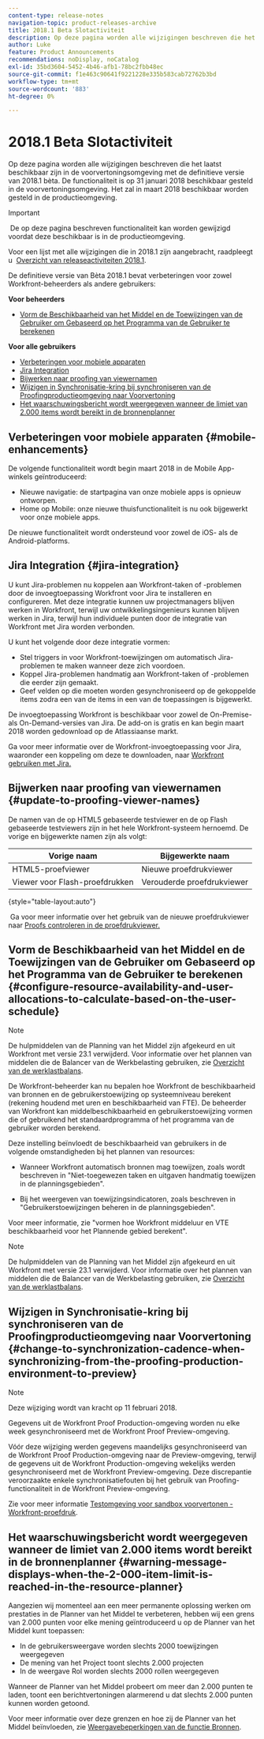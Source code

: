 ```yaml
---
content-type: release-notes
navigation-topic: product-releases-archive
title: 2018.1 Beta Slotactiviteit
description: Op deze pagina worden alle wijzigingen beschreven die het laatst beschikbaar zijn in de voorvertoningsomgeving met de definitieve versie van 2018.1 bèta. De functionaliteit is op 31 januari 2018 beschikbaar gesteld in de voorvertoningsomgeving. Het zal in maart 2018 beschikbaar worden gesteld in de productieomgeving.
author: Luke
feature: Product Announcements
recommendations: noDisplay, noCatalog
exl-id: 35bd3604-5452-4b46-afb1-78bc2fbb48ec
source-git-commit: f1e463c90641f9221228e335b583cab72762b3bd
workflow-type: tm+mt
source-wordcount: '883'
ht-degree: 0%

---
```


# 2018.1 Beta Slotactiviteit

Op deze pagina worden alle wijzigingen beschreven die het laatst beschikbaar zijn in de voorvertoningsomgeving met de definitieve versie van 2018.1 bèta. De functionaliteit is op 31 januari 2018 beschikbaar gesteld in de voorvertoningsomgeving. Het zal in maart 2018 beschikbaar worden gesteld in de productieomgeving.

>[!IMPORTANT]
>
> De op deze pagina beschreven functionaliteit kan worden gewijzigd voordat deze beschikbaar is in de productieomgeving.

Voor een lijst met alle wijzigingen die in 2018.1 zijn aangebracht, raadpleegt u  [Overzicht van releaseactiviteiten 2018.1](../../../../product-announcements/product-releases/quarterly-release-archive/2018.1-release-activity/2018-1-release-activity-overview.md).

De definitieve versie van Bèta 2018.1 bevat verbeteringen voor zowel Workfront-beheerders als andere gebruikers:

**Voor beheerders**

* [Vorm de Beschikbaarheid van het Middel en de Toewijzingen van de Gebruiker om Gebaseerd op het Programma van de Gebruiker te berekenen](#configure-resource-availability-and-user-allocations-to-calculate-based-on-the-user-schedule)

**Voor alle gebruikers**

* [Verbeteringen voor mobiele apparaten](#mobile-enhancements)
* [Jira Integration](#jira-integration)
* [Bijwerken naar proofing van viewernamen](#update-to-proofing-viewer-names)
* [Wijzigen in Synchronisatie-kring bij synchroniseren van de Proofingproductieomgeving naar Voorvertoning](#change-to-synchronization-cadence-when-synchronizing-from-the-proofing-production-environment-to-preview)
* [Het waarschuwingsbericht wordt weergegeven wanneer de limiet van 2.000 items wordt bereikt in de bronnenplanner](#warning-message-displays-when-the-2-000-item-limit-is-reached-in-the-resource-planner)

## Verbeteringen voor mobiele apparaten {#mobile-enhancements}

De volgende functionaliteit wordt begin maart 2018 in de Mobile App-winkels geïntroduceerd:

* Nieuwe navigatie: de startpagina van onze mobiele apps is opnieuw ontworpen.
* Home op Mobile: onze nieuwe thuisfunctionaliteit is nu ook bijgewerkt voor onze mobiele apps.

De nieuwe functionaliteit wordt ondersteund voor zowel de iOS- als de Android-platforms.

## Jira Integration {#jira-integration}

U kunt Jira-problemen nu koppelen aan Workfront-taken of -problemen door de invoegtoepassing Workfront voor Jira te installeren en configureren. Met deze integratie kunnen uw projectmanagers blijven werken in Workfront, terwijl uw ontwikkelingsingenieurs kunnen blijven werken in Jira, terwijl hun individuele punten door de integratie van Workfront met Jira worden verbonden.

U kunt het volgende door deze integratie vormen:

* Stel triggers in voor Workfront-toewijzingen om automatisch Jira-problemen te maken wanneer deze zich voordoen.
* Koppel Jira-problemen handmatig aan Workfront-taken of -problemen die eerder zijn gemaakt.
* Geef velden op die moeten worden gesynchroniseerd op de gekoppelde items zodra een van de items in een van de toepassingen is bijgewerkt.

De invoegtoepassing Workfront is beschikbaar voor zowel de On-Premise- als On-Demand-versies van Jira. De add-on is gratis en kan begin maart 2018 worden gedownload op de Atlassiaanse markt.

Ga voor meer informatie over de Workfront-invoegtoepassing voor Jira, waaronder een koppeling om deze te downloaden, naar [Workfront gebruiken met Jira.](https://support.workfront.com/hc/en-us/sections/115001130053)

## Bijwerken naar proofing van viewernamen {#update-to-proofing-viewer-names}

De namen van de op HTML5 gebaseerde testviewer en de op Flash gebaseerde testviewers zijn in het hele Workfront-systeem hernoemd. De vorige en bijgewerkte namen zijn als volgt: 

| **Vorige naam** | **Bijgewerkte naam** |
|---|---|
| HTML5-proefviewer | Nieuwe proefdrukviewer |
| Viewer voor Flash-proefdrukken | Verouderde proefdrukviewer |

{style="table-layout:auto"}

 Ga voor meer informatie over het gebruik van de nieuwe proefdrukviewer naar [Proofs controleren in de proefdrukviewer.](https://support.workfront.com/hc/en-us/sections/115000275214)

## Vorm de Beschikbaarheid van het Middel en de Toewijzingen van de Gebruiker om Gebaseerd op het Programma van de Gebruiker te berekenen {#configure-resource-availability-and-user-allocations-to-calculate-based-on-the-user-schedule}

>[!NOTE]
>
>De hulpmiddelen van de Planning van het Middel zijn afgekeurd en uit Workfront met versie 23.1 verwijderd. Voor informatie over het plannen van middelen die de Balancer van de Werkbelasting gebruiken, zie [Overzicht van de werklastbalans](../../../../resource-mgmt/workload-balancer/overview-workload-balancer.md).

De Workfront-beheerder kan nu bepalen hoe Workfront de beschikbaarheid van bronnen en de gebruikerstoewijzing op systeemniveau berekent (rekening houdend met uren en beschikbaarheid van FTE). De beheerder van Workfront kan middelbeschikbaarheid en gebruikerstoewijzing vormen die of gebruikend het standaardprogramma of het programma van de gebruiker worden berekend.

Deze instelling beïnvloedt de beschikbaarheid van gebruikers in de volgende omstandigheden bij het plannen van resources:

* Wanneer Workfront automatisch bronnen mag toewijzen, zoals wordt beschreven in &quot;Niet-toegewezen taken en uitgaven handmatig toewijzen in de planningsgebieden&quot;.

* Bij het weergeven van toewijzingsindicatoren, zoals beschreven in &quot;Gebruikerstoewijzingen beheren in de planningsgebieden&quot;.

Voor meer informatie, zie &quot;vormen hoe Workfront middeluur en VTE beschikbaarheid voor het Plannende gebied berekent&quot;.

>[!NOTE]
>
>De hulpmiddelen van de Planning van het Middel zijn afgekeurd en uit Workfront met versie 23.1 verwijderd. Voor informatie over het plannen van middelen die de Balancer van de Werkbelasting gebruiken, zie [Overzicht van de werklastbalans](../../../../resource-mgmt/workload-balancer/overview-workload-balancer.md).


## Wijzigen in Synchronisatie-kring bij synchroniseren van de Proofingproductieomgeving naar Voorvertoning {#change-to-synchronization-cadence-when-synchronizing-from-the-proofing-production-environment-to-preview}

>[!NOTE]
>
>Deze wijziging wordt van kracht op 11 februari 2018.

Gegevens uit de Workfront Proof Production-omgeving worden nu elke week gesynchroniseerd met de Workfront Proof Preview-omgeving.

Vóór deze wijziging werden gegevens maandelijks gesynchroniseerd van de Workfront Proof Production-omgeving naar de Preview-omgeving, terwijl de gegevens uit de Workfront Production-omgeving wekelijks werden gesynchroniseerd met de Workfront Preview-omgeving. Deze discrepantie veroorzaakte enkele synchronisatiefouten bij het gebruik van Proofing-functionaliteit in de Workfront Preview-omgeving. 

Zie voor meer informatie [Testomgeving voor sandbox voorvertonen - Workfront-proefdruk](../../../../workfront-proof/wp-getstarted/system-information/preview-sandbox.md). 

## Het waarschuwingsbericht wordt weergegeven wanneer de limiet van 2.000 items wordt bereikt in de bronnenplanner {#warning-message-displays-when-the-2-000-item-limit-is-reached-in-the-resource-planner}

Aangezien wij momenteel aan een meer permanente oplossing werken om prestaties in de Planner van het Middel te verbeteren, hebben wij een grens van 2.000 punten voor elke mening geïntroduceerd u op de Planner van het Middel kunt toepassen:

* In de gebruikersweergave worden slechts 2000 toewijzingen weergegeven
* De mening van het Project toont slechts 2.000 projecten
* In de weergave Rol worden slechts 2000 rollen weergegeven

Wanneer de Planner van het Middel probeert om meer dan 2.000 punten te laden, toont een berichtvertoningen alarmerend u dat slechts 2.000 punten kunnen worden getoond.

Voor meer informatie over deze grenzen en hoe zij de Planner van het Middel beïnvloeden, zie [Weergavebeperkingen van de functie Bronnen](../../../../resource-mgmt/resource-planning/resource-planner-display-limitations.md).

<!--
<p data-mc-conditions="QuicksilverOrClassic.Draft mode">To participate in our beta program for the Resource Planner performance, see <a href="../../../../product-announcements/betas/resource-planner-performance-beta.md" class="MCXref xref">Resource Planner performance beta </a>.</p>
-->
